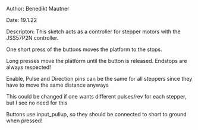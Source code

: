 Author: Benedikt Mautner
  
Date: 19.1.22

Descripton: This sketch acts as a controller for stepper motors with the JSS57P2N controller.

One short press of the buttons moves the platform to the stops.

Long presses move the platform until the button is released. Endstops are always respected!

Enable, Pulse and Direction pins can be the same for all steppers since they have to move the same distance anyways

This could be changed if one wants different pulses/rev for each stepper, but I see no need for this

Buttons use input_pullup, so they should be connected to short to ground when pressed!


